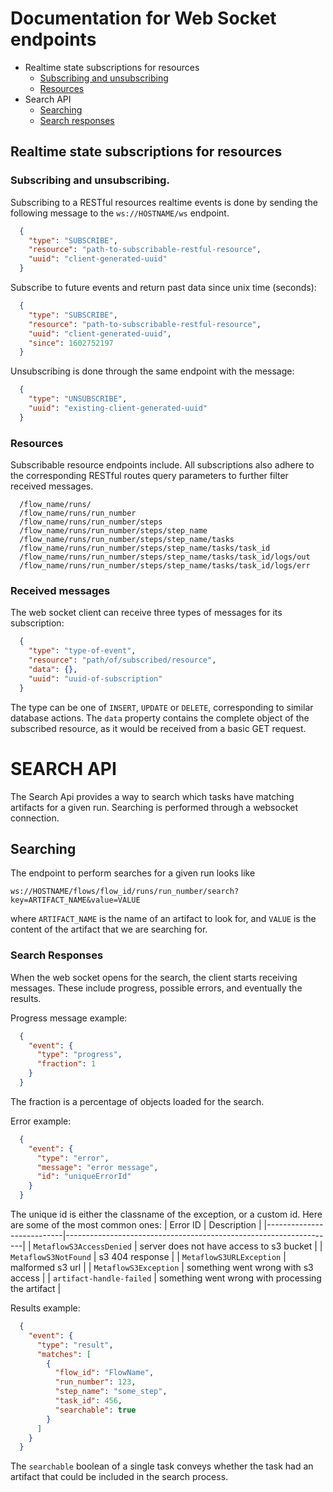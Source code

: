 # Documentation for Web Socket endpoints

- Realtime state subscriptions for resources
  - [Subscribing and unsubscribing](#subscribing-and-unsubscribing)
  - [Resources](#resources)
- Search API
  - [Searching](#searching)
  - [Search responses](#search-responses)

## Realtime state subscriptions for resources

### Subscribing and unsubscribing.
Subscribing to a RESTful resources realtime events is done by sending the following message to the
`ws://HOSTNAME/ws` endpoint.

```json
  {
    "type": "SUBSCRIBE", 
    "resource": "path-to-subscribable-restful-resource",
    "uuid": "client-generated-uuid"
  }
```

Subscribe to future events and return past data since unix time (seconds):
```json
  {
    "type": "SUBSCRIBE", 
    "resource": "path-to-subscribable-restful-resource",
    "uuid": "client-generated-uuid",
    "since": 1602752197
  }
```

Unsubscribing is done through the same endpoint with the message:
```json
  {
    "type": "UNSUBSCRIBE", 
    "uuid": "existing-client-generated-uuid"
  }
```

### Resources
Subscribable resource endpoints include. All subscriptions also adhere to the corresponding RESTful routes query parameters to further filter received messages.

```
  /flow_name/runs/
  /flow_name/runs/run_number
  /flow_name/runs/run_number/steps
  /flow_name/runs/run_number/steps/step_name
  /flow_name/runs/run_number/steps/step_name/tasks
  /flow_name/runs/run_number/steps/step_name/tasks/task_id
  /flow_name/runs/run_number/steps/step_name/tasks/task_id/logs/out
  /flow_name/runs/run_number/steps/step_name/tasks/task_id/logs/err
```

### Received messages
The web socket client can receive three types of messages for its subscription:

```json
  {
    "type": "type-of-event",
    "resource": "path/of/subscribed/resource",
    "data": {},
    "uuid": "uuid-of-subscription"
  }
```
The type can be one of `INSERT`, `UPDATE` or `DELETE`, corresponding to similar database actions.
The `data` property contains the complete object of the subscribed resource, as it would be received from a basic GET request.

# SEARCH API

The Search Api provides a way to search which tasks have matching artifacts for a given run. Searching is performed through a websocket connection.

## Searching

The endpoint to perform searches for a given run looks like
```
ws://HOSTNAME/flows/flow_id/runs/run_number/search?key=ARTIFACT_NAME&value=VALUE
```
where `ARTIFACT_NAME` is the name of an artifact to look for, and `VALUE` is the content of the artifact that we are searching for.

### Search Responses
When the web socket opens for the search, the client starts receiving messages. These include progress, possible errors, and eventually the results.

Progress message example:
```json
  {
    "event": {
      "type": "progress",
      "fraction": 1
    }
  }
```
The fraction is a percentage of objects loaded for the search.

Error example:
```json
  {
    "event": {
      "type": "error",
      "message": "error message",
      "id": "uniqueErrorId"
    }
  }
```
The unique id is either the classname of the exception, or a custom id. Here are some of the most common ones:
| Error ID                  | Description                                                       |
|---------------------------|-------------------------------------------------------------------|
| `MetaflowS3AccessDenied`  | server does not have access to s3 bucket                          |
| `MetaflowS3NotFound`      | s3 404 response                                                   |
| `MetaflowS3URLException`  | malformed s3 url                                                  |
| `MetaflowS3Exception`     | something went wrong with s3 access                               |
| `artifact-handle-failed`  | something went wrong with processing the artifact                 |

Results example:
```json
  {
    "event": {
      "type": "result",
      "matches": [
        {
          "flow_id": "FlowName",
          "run_number": 123,
          "step_name": "some_step",
          "task_id": 456,
          "searchable": true
        }
      ]
    }
  }
```
The `searchable` boolean of a single task conveys whether the task had an artifact that could be included in the search process.

